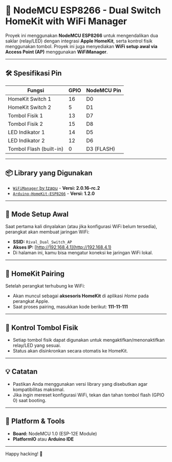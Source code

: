 # 🔌 NodeMCU ESP8266 - Dual Switch HomeKit with WiFi Manager

Proyek ini menggunakan **NodeMCU ESP8266** untuk mengendalikan dua saklar (relay/LED) dengan integrasi **Apple HomeKit**, serta kontrol fisik menggunakan tombol. Proyek ini juga menyediakan **WiFi setup awal via Access Point (AP)** menggunakan **WiFiManager**.

---

## 🛠️ Spesifikasi Pin

| Fungsi             | GPIO | NodeMCU Pin |
|--------------------|------|-------------|
| HomeKit Switch 1   | 16   | D0          |
| HomeKit Switch 2   | 5    | D1          |
| Tombol Fisik 1     | 13   | D7          |
| Tombol Fisik 2     | 15   | D8          |
| LED Indikator 1    | 14   | D5          |
| LED Indikator 2    | 12   | D6          |
| Tombol Flash (built-in) | 0 | D3 (FLASH) |

---

## 📦 Library yang Digunakan

- [`WiFiManager` by tzapu](https://github.com/tzapu/WiFiManager) - **Versi: 2.0.16-rc.2**
- [`Arduino-HomeKit-ESP8266`](https://github.com/Mixiaoxiao/Arduino-HomeKit-ESP8266) - **Versi: 1.2.0**

---

## 📶 Mode Setup Awal

Saat pertama kali dinyalakan (atau jika konfigurasi WiFi belum tersedia), perangkat akan membuat jaringan WiFi:

- **SSID:** `Rival_Dual_Switch_AP`
- **Akses IP:** [http://192.168.4.1](http://192.168.4.1)
- Di halaman ini, kamu bisa mengatur koneksi ke jaringan WiFi lokal.

---

## 🍎 HomeKit Pairing

Setelah perangkat terhubung ke WiFi:

- Akan muncul sebagai **aksesoris HomeKit** di aplikasi *Home* pada perangkat Apple.
- Saat proses pairing, masukkan kode berikut: **111-11-111**


---

## 🔘 Kontrol Tombol Fisik

- Setiap tombol fisik dapat digunakan untuk mengaktifkan/menonaktifkan relay/LED yang sesuai.
- Status akan disinkronkan secara otomatis ke HomeKit.

---

## 💡 Catatan

- Pastikan Anda menggunakan versi library yang disebutkan agar kompatibilitas maksimal.
- Jika ingin mereset konfigurasi WiFi, tekan dan tahan tombol flash (GPIO 0) saat booting.

---

## 🧰 Platform & Tools

- **Board:** NodeMCU 1.0 (ESP-12E Module)
- **PlatformIO** atau **Arduino IDE**

---

Happy hacking! 🎉


